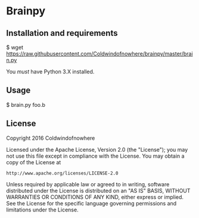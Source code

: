 # Brainpy

## Installation and requirements
$ wget https://raw.githubusercontent.com/Coldwindofnowhere/brainpy/master/brain.py

You *must* have Python 3.X installed.

## Usage
$ brain.py foo.b

## License

Copyright 2016 Coldwindofnowhere

Licensed under the Apache License, Version 2.0 (the "License");
you may not use this file except in compliance with the License.
You may obtain a copy of the License at

    http://www.apache.org/licenses/LICENSE-2.0

Unless required by applicable law or agreed to in writing, software
distributed under the License is distributed on an "AS IS" BASIS,
WITHOUT WARRANTIES OR CONDITIONS OF ANY KIND, either express or implied.
See the License for the specific language governing permissions and
limitations under the License.
